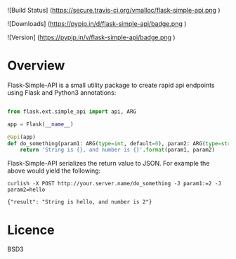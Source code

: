 
![Build Status] (https://secure.travis-ci.org/vmalloc/flask-simple-api.png )


![Downloads] (https://pypip.in/d/flask-simple-api/badge.png )

![Version] (https://pypip.in/v/flask-simple-api/badge.png )

Overview
========

Flask-Simple-API is a small utility package to create rapid api endpoints using Flask and Python3 annotations:

```python

from flask.ext.simple_api import api, ARG

app = Flask(__name__)

@api(app)
def do_something(param1: ARG(type=int, default=0), param2: ARG(type=str)):
    return 'String is {}, and number is {}'.format(param1, param2)

```

Flask-Simple-API serializes the return value to JSON. For example the above would yield the following:

```
curlish -X POST http://your.server.name/do_something -J param1:=2 -J param2=hello

{"result": "String is hello, and number is 2"}
```

Licence
=======

BSD3

